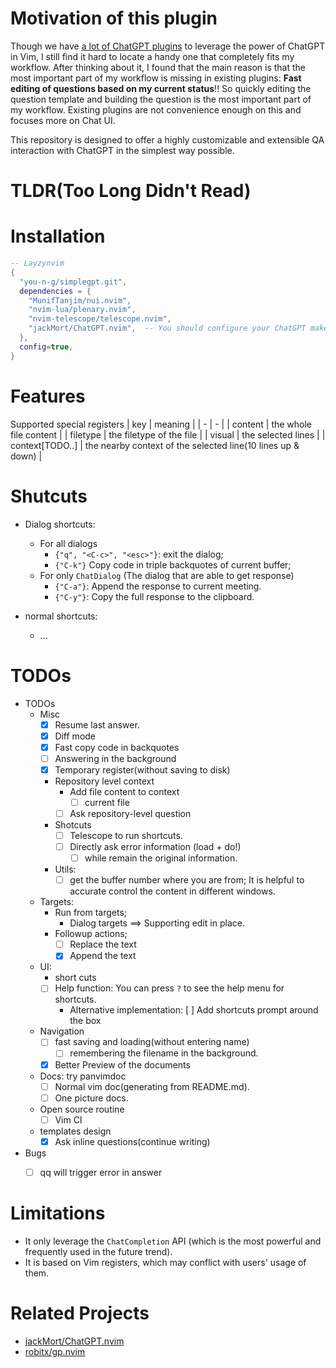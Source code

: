 # Motivation of this plugin
Though we have [a lot of ChatGPT plugins](#related-projects) to leverage the power of ChatGPT in Vim, I still find it hard to locate a handy one that completely fits my workflow.
After thinking about it, I found that the main reason is that the most important part of my workflow is missing in existing plugins: **Fast editing of questions based on my current status**!!
So quickly editing the question template and building the question is the most important part of my workflow.
Existing plugins are not convenience enough on this and focuses more on Chat UI.

This repository is designed to offer a highly customizable and extensible QA interaction with ChatGPT in the simplest way possible.



# TLDR(Too Long Didn't Read)


# Installation
```lua
-- Layzynvim
{
  "you-n-g/simplegpt.git",
  dependencies = {
    "MunifTanjim/nui.nvim",
    "nvim-lua/plenary.nvim",
    "nvim-telescope/telescope.nvim",
    "jackMort/ChatGPT.nvim",  -- You should configure your ChatGPT make sure it works.
  },
  config=true,
}
```

# Features


Supported special registers
| key             | meaning                                                     |
| -               | -                                                           |
| content         | the whole file content                                      |
| filetype        | the filetype of the file                                    |
| visual          | the selected lines                                          |
| context[TODO..] | the nearby context of the selected line(10 lines up & down) |

# Shutcuts
- Dialog shortcuts:
  - For all dialogs
    - `{"q", "<C-c>", "<esc>"}`: exit the dialog;
    - `{"C-k"}` Copy code in triple backquotes of current buffer;
  - For only `ChatDialog` (The dialog that are able to get response)
    - `{"C-a"}`: Append the response to current meeting.
    - `{"C-y"}`: Copy the full response to the clipboard.

- normal shortcuts:
  - ...

# TODOs

- TODOs
  - Misc
    - [x] Resume last answer.
    - [X] Diff mode
    - [x] Fast copy code in backquotes
    - [ ] Answering in the background
    - [x] Temporary register(without saving to disk)
    - Repository level context
      - Add file content to context
        - [ ] current file
      - [ ] Ask repository-level question
    - Shotcuts
      - [ ] Telescope to run shortcuts.
      - [ ] Directly ask error information (load + do!)
        - [ ] while remain the original information.
    - Utils:
      - [ ] get the buffer number where you are from; It is helpful to accurate control the content in different windows.
  - Targets:
    - Run from targets;
      - Dialog targets ==>  Supporting edit in place.
    - Followup actions;
      - [ ] Replace the text
      - [X] Append the text
  - UI:
    - short cuts
    - [ ] Help function: You can press `?` to see the help menu for shortcuts.
      - Alternative implementation: [ ] Add shortcuts prompt around the box
  - Navigation
    - [ ] fast saving and loading(without entering name)
      - [ ] remembering the filename in the background.
    - [x] Better Preview of the documents
  - Docs: try panvimdoc
    - [ ] Normal vim doc(generating from README.md).
    - [ ] One picture docs.
  - Open source routine
    - [ ] Vim CI
  - templates design
    - [x] Ask inline questions(continue writing)

- Bugs
  - [ ] qq will trigger error in answer


# Limitations

- It only leverage the `ChatCompletion` API (which is the most powerful and frequently used in the future trend).
- It is based on Vim registers, which may conflict with users' usage of them.

# Related Projects
- [jackMort/ChatGPT.nvim](https://github.com/jackMort/ChatGPT.nvim)
- [robitx/gp.nvim](https://github.com/Robitx/gp.nvim)
